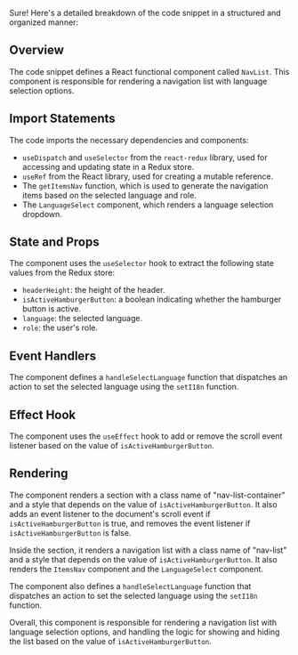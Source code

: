 Sure! Here's a detailed breakdown of the code snippet in a structured and organized manner:

## Overview
The code snippet defines a React functional component called `NavList`. This component is responsible for rendering a navigation list with language selection options.

## Import Statements
The code imports the necessary dependencies and components:
- `useDispatch` and `useSelector` from the `react-redux` library, used for accessing and updating state in a Redux store.
- `useRef` from the React library, used for creating a mutable reference.
- The `getItemsNav` function, which is used to generate the navigation items based on the selected language and role.
- The `LanguageSelect` component, which renders a language selection dropdown.

## State and Props
The component uses the `useSelector` hook to extract the following state values from the Redux store:
- `headerHeight`: the height of the header.
- `isActiveHamburgerButton`: a boolean indicating whether the hamburger button is active.
- `language`: the selected language.
- `role`: the user's role.

## Event Handlers
The component defines a `handleSelectLanguage` function that dispatches an action to set the selected language using the `setI18n` function.

## Effect Hook
The component uses the `useEffect` hook to add or remove the scroll event listener based on the value of `isActiveHamburgerButton`.

## Rendering
The component renders a section with a class name of "nav-list-container" and a style that depends on the value of `isActiveHamburgerButton`. It also adds an event listener to the document's scroll event if `isActiveHamburgerButton` is true, and removes the event listener if `isActiveHamburgerButton` is false.

Inside the section, it renders a navigation list with a class name of "nav-list" and a style that depends on the value of `isActiveHamburgerButton`. It also renders the `ItemsNav` component and the `LanguageSelect` component.

The component also defines a `handleSelectLanguage` function that dispatches an action to set the selected language using the `setI18n` function.

Overall, this component is responsible for rendering a navigation list with language selection options, and handling the logic for showing and hiding the list based on the value of `isActiveHamburgerButton`.

